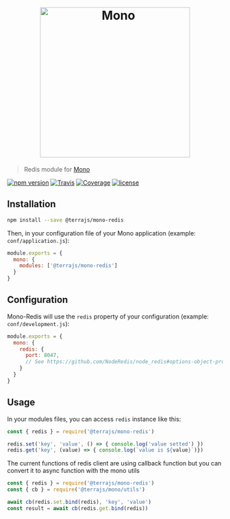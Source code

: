 <h1 align="center"><img src="https://user-images.githubusercontent.com/904724/31045670-0b96f158-a5e9-11e7-82ab-e59af67ceef5.png" width="350" alt="Mono"/></h1>

> Redis module for [Mono](https://github.com/terrajs/mono)

[![npm version](https://img.shields.io/npm/v/@terrajs/mono-redis.svg)](https://www.npmjs.com/package/@terrajs/mono-redis)
[![Travis](https://img.shields.io/travis/terrajs/mono-redis/master.svg)](https://travis-ci.org/terrajs/mono-redis)
[![Coverage](https://img.shields.io/codecov/c/github/terrajs/mono-redis/master.svg)](https://codecov.io/gh/terrajs/mono-redis.js)
[![license](https://img.shields.io/github/license/terrajs/mono-redis.svg)](https://github.com/terrajs/mono-redis/blob/master/LICENSE)

## Installation

```bash
npm install --save @terrajs/mono-redis
```

Then, in your configuration file of your Mono application (example: `conf/application.js`):

```js
module.exports = {
  mono: {
    modules: ['@terrajs/mono-redis']
  }
}
```

## Configuration

Mono-Redis will use the `redis` property of your configuration (example: `conf/development.js`):

```js
module.exports = {
  mono: {
    redis: {
      port: 8047,
      // See https://github.com/NodeRedis/node_redis#options-object-properties for more argument
    }
  }
}
```

## Usage

In your modules files, you can access `redis` instance like this:

```js
const { redis } = require('@terrajs/mono-redis')

redis.set('key', 'value', () => { console.log('value setted') })
redis.get('key', (value) => { console.log(`value is ${value}`)})

```

The current functions of redis client are using callback function but you can convert it to async function with the mono utils

```js
const { redis } = require('@terrajs/mono-redis')
const { cb } = require('@terrajs/mono/utils')

await cb(redis.set.bind(redis), 'key', 'value')
const result = await cb(redis.get.bind(redis))
```
